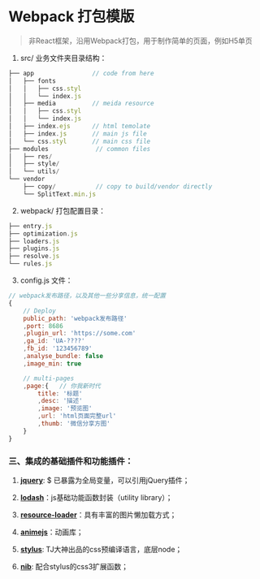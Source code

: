 # Webpack 打包模版

> 非React框架，沿用Webpack打包，用于制作简单的页面，例如H5单页
> 

1. src/ 业务文件夹目录结构：
```javascript
├── app                // code from here
│   ├── fonts
│   │   ├── css.styl
│   │   └── index.js
│   ├── media          // meida resource
│   │   ├── css.styl
│   │   └── index.js
│   ├── index.ejs      // html temolate
│   ├── index.js       // main js file
│   └── css.styl       // main css file
├── modules             // common files
│   ├── res/
│   ├── style/
│   └── utils/
└── vendor
    ├── copy/           // copy to build/vendor directly
    └── SplitText.min.js
```

2. webpack/ 打包配置目录：
```javascript
├── entry.js
├── optimization.js
├── loaders.js
├── plugins.js
├── resolve.js
└── rules.js
```

3. config.js 文件：
```javascript
// webpack发布路径，以及其他一些分享信息，统一配置
{
    // Deploy
    public_path: 'webpack发布路径'
    ,port: 8686
    ,plugin_url: 'https://some.com'
    ,ga_id: 'UA-????'
    ,fb_id: '123456789'
    ,analyse_bundle: false
    ,image_min: true

    // multi-pages
    ,page:{   // 你我新时代
        title: '标题'
        ,desc: '描述'
        ,image: '预览图'
        ,url: 'html页面完整url'
        ,thumb: '微信分享方图'
    }
}
```

### 三、集成的基础插件和功能插件：

   1. [**jquery**](https://jquery.com/): $ 已暴露为全局变量，可以引用jQuery插件；
   
   4. [**lodash**](https://lodash.com/)：js基础功能函数封装（utility library）；
   
   5. [**resource-loader**](http://englercj.github.io/resource-loader/)：具有丰富的图片懒加载方式；
   
   6. [**animejs**](https://animejs.com/documentation)：动画库；
   
   7. [**stylus**](http://stylus-lang.com/): TJ大神出品的css预编译语言，底层node；
   
   8. [**nib**](http://tj.github.io/nib/): 配合stylus的css3扩展函数；
